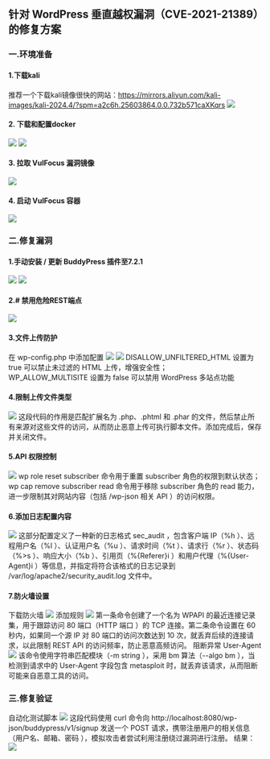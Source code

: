 ## 针对 WordPress 垂直越权漏洞（CVE-2021-21389）的修复方案
### 一.环境准备
#### 1.下载kali
 推荐一个下载kali镜像很快的网站：https://mirrors.aliyun.com/kali-images/kali-2024.4/?spm=a2c6h.25603864.0.0.732b571caXKqrs
![](img/0.png)
#### 2. 下载和配置docker
![](img/2.png)
![](img/3.png)
#### 3. 拉取 VulFocus 漏洞镜像
![](img/7.png)
#### 4. 启动 VulFocus 容器
![](img/9.png)
### 二.修复漏洞
#### 1.手动安装 / 更新 BuddyPress 插件至7.2.1
![](img/10.png)
![](img/11.png)
#### 2.# 禁用危险REST端点
![](img/12.png)
#### 3.文件上传防护
在 wp-config.php 中添加配置
![](img/13.png)
![](img/14.png)
DISALLOW_UNFILTERED_HTML 设置为 true 可以禁止未过滤的 HTML 上传，增强安全性；  
WP_ALLOW_MULTISITE 设置为 false 可以禁用 WordPress 多站点功能
#### 4.限制上传文件类型
![](img/16.png)
这段代码的作用是匹配扩展名为 .php、.phtml 和 .phar 的文件，然后禁止所有来源对这些文件的访问，从而防止恶意上传可执行脚本文件。添加完成后，保存并关闭文件。
#### 5.API 权限控制
![](img/17.png)
wp role reset subscriber 命令用于重置 subscriber 角色的权限到默认状态；    
wp cap remove subscriber read 命令用于移除 subscriber 角色的 read 能力，进一步限制其对网站内容（包括 /wp-json 相关 API ）的访问权限。
#### 6.添加日志配置内容
![](img/18.png)
这部分配置定义了一种新的日志格式 sec_audit ，包含客户端 IP（%h ）、远程用户名（%l ）、认证用户名（%u ）、请求时间（%t ）、请求行（%r ）、状态码（%>s ）、响应大小（%b ）、引用页（%{Referer}i ）和用户代理（%{User-Agent}i ）等信息，并指定将符合该格式的日志记录到 /var/log/apache2/security_audit.log 文件中。
#### 7.防火墙设置
下载防火墙
![](img/19.png)
添加规则
![](img/20.png)
第一条命令创建了一个名为 WPAPI 的最近连接记录集，用于跟踪访问 80 端口（HTTP 端口 ）的 TCP 连接。第二条命令设置在 60 秒内，如果同一个源 IP 对 80 端口的访问次数达到 10 次，就丢弃后续的连接请求，以此限制 REST API 的访问频率，防止恶意高频访问。
阻断异常 User-Agent
![](img/21.png)
该命令使用字符串匹配模块（-m string ），采用 bm 算法（--algo bm ），当检测到请求中的 User-Agent 字段包含 metasploit 时，就丢弃该请求，从而阻断可能来自恶意工具的访问。
### 三.修复验证
自动化测试脚本
![](img/22.png)
这段代码使用 curl 命令向 http://localhost:8080/wp-json/buddypress/v1/signup 发送一个 POST 请求，携带注册用户的相关信息（用户名、邮箱、密码 ），模拟攻击者尝试利用注册绕过漏洞进行注册。
结果：
![](img/24.png)

